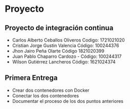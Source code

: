 # Proyecto
## Proyecto de integración continua

* Carlos Alberto Ceballos Oliveros Codigo: 1721021020
* Cristian Jorge Gustin Valencia Código: 100244376
* Jhon Jairo Peña Olarte Código 1821020399
* Juan Pablo Chaparro Cardozo - Código: 100244317
* Wilson Gutiérrez Lancheros	Código: 1621024374

## Primera Entrega

* Crear dos contenedores con Docker
* Conectar los dos contenedores
* Documentar el proceso de los dos puntos anteriores
